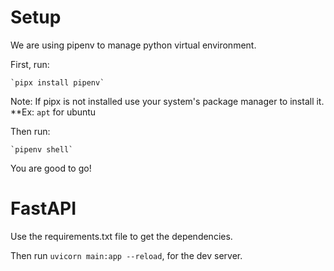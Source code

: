 # Setup

We are using pipenv to manage python virtual environment.

First, run:

	`pipx install pipenv`

Note: If pipx is not installed use your system's package manager to install it.
	**Ex: `apt` for ubuntu

Then run:
	
	`pipenv shell`

You are good to go!

# FastAPI

Use the requirements.txt file to get the dependencies.

Then run `uvicorn main:app --reload`, for the dev server.
